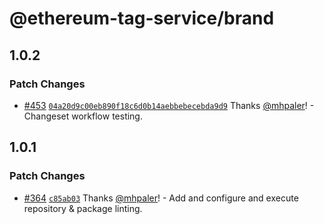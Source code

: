 # @ethereum-tag-service/brand

## 1.0.2

### Patch Changes

- [#453](https://github.com/ethereum-tag-service/ets/pull/453) [`04a20d9c00eb890f18c6d0b14aebbebecebda9d9`](https://github.com/ethereum-tag-service/ets/commit/04a20d9c00eb890f18c6d0b14aebbebecebda9d9) Thanks [@mhpaler](https://github.com/mhpaler)! - Changeset workflow testing.

## 1.0.1

### Patch Changes

- [#364](https://github.com/ethereum-tag-service/ets/pull/364) [`c85ab03`](https://github.com/ethereum-tag-service/ets/commit/c85ab033adbff506a27e0c747da01a0ac53e9f59) Thanks [@mhpaler](https://github.com/mhpaler)! - Add and configure and execute repository & package linting.
